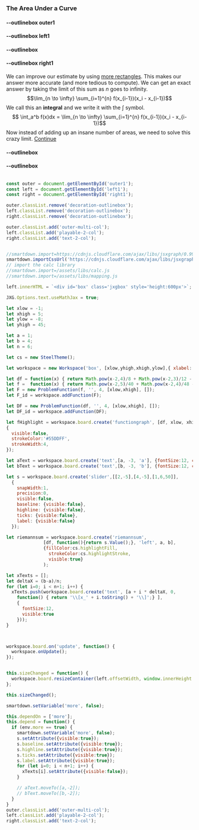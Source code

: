 ### The Area Under a Curve 

#### --outlinebox outer1

#### --outlinebox left1


#### --outlinebox


#### --outlinebox right1
We can improve our estimate by using [more rectangles](:=more=true). This makes our answer more accurate (and more tedious to compute). We can get an exact answer by taking the limit of this sum as $n$ goes to infinity.
$$\lim_{n \to \infty} \sum_{i=1}^{n} f(x_{i-1})(x_i - x_{i-1})$$
We call this an **integral** and we write it with the $\int$ symbol.
$$ \int_a^b f(x)dx = \lim_{n \to \infty} \sum_{i=1}^{n} f(x_{i-1})(x_i - x_{i-1})$$
Now instead of adding up an insane number of areas, we need to solve this crazy limit.
[Continue](/pages/ftcLeftVsRightSums)

#### --outlinebox
#### --outlinebox

 

```javascript /autoplay

const outer = document.getElementById('outer1');
const left = document.getElementById('left1');
const right = document.getElementById('right1');

outer.classList.remove('decoration-outlinebox');
left.classList.remove('decoration-outlinebox');
right.classList.remove('decoration-outlinebox');

outer.classList.add('outer-multi-col');
left.classList.add('playable-2-col');
right.classList.add('text-2-col');


//smartdown.import=https://cdnjs.cloudflare.com/ajax/libs/jsxgraph/0.99.7/jsxgraphcore.js
smartdown.importCssUrl('https://cdnjs.cloudflare.com/ajax/libs/jsxgraph/0.99.7/jsxgraph.css');
// import the calc library
//smartdown.import=/assets/libs/calc.js
//smartdown.import=/assets/libs/mapping.js

left.innerHTML = `<div id='box' class='jxgbox' style='height:600px'>`;

JXG.Options.text.useMathJax = true;

let xlow = -1;
let xhigh = 5;
let ylow = -8;
let yhigh = 45;

let a = 1;
let b = 4;
let n = 6;

let cs = new SteelTheme();

let workspace = new Workspace('box', [xlow,yhigh,xhigh,ylow],{ xlabel:'', ylabel:'', colorTheme:'steel' });

let df = function(x) { return Math.pow(x-2,4)/8 + Math.pow(x-2,3)/12 - 3 * (x-2) * (x-2) + 12;};
let f =  function(x) { return Math.pow(x-2,5)/40 + Math.pow(x-2,4)/48 - Math.pow(x-2,3) + 12* (x - 2) + 25;  };
let F = new ProblemFunction(f, '', 4, [xlow,xhigh], []);
let F_id = workspace.addFunction(F);

let DF = new ProblemFunction(df, '', 4, [xlow,xhigh], []);
let DF_id = workspace.addFunction(DF);

let fHighlight = workspace.board.create('functiongraph', [df, xlow, xhigh], 
{
  visible:false,
  strokeColor:'#55DDFF', 
  strokeWidth:4,
});

let aText = workspace.board.create('text',[a, -3, 'a'], {fontSize:12, color:cs.darkAnnote, fixed:true});
let bText = workspace.board.create('text',[b, -3, 'b'], {fontSize:12, color:cs.darkAnnote, fixed:true});

let s = workspace.board.create('slider',[[2,-5],[4,-5],[1,6,50]],
  {
    snapWidth:1, 
    precision:0,
    visible:false,
    baseline: {visible:false},
    highline: {visible:false},
    ticks: {visible:false},
    label: {visible:false}
  });

let riemannsum = workspace.board.create('riemannsum',
              [df, function(){return s.Value();}, 'left', a, b],
              {fillColor:cs.highlightFill, 
                strokeColor:cs.highlightStroke,
                visible:true}
              );

let xTexts = [];
let deltaX = (b-a)/n;
for (let i=0; i < n+1; i++) {
  xTexts.push(workspace.board.create('text', [a + i * deltaX, 0, 
    function() { return '\\[x_' + i.toString() + '\\]';} ], 
    {
      fontSize:12,
      visible:true
    }));
}



workspace.board.on('update', function() {
  workspace.onUpdate();
});


this.sizeChanged = function() {
  workspace.board.resizeContainer(left.offsetWidth, window.innerHeight * 0.7);
};

this.sizeChanged();

smartdown.setVariable('more', false);

this.dependOn = ['more'];
this.depend = function() {
  if (env.more == true) {
    smartdown.setVariable('more', false);
    s.setAttribute({visible:true});
    s.baseline.setAttribute({visible:true});
    s.highline.setAttribute({visible:true});
    s.ticks.setAttribute({visible:true});
    s.label.setAttribute({visible:true});
    for (let i=0; i < n+1; i++) {
      xTexts[i].setAttribute({visible:false});
    }

    // aText.moveTo([a,-2]);
    // bText.moveTo([b,-2]);
  }
}
outer.classList.add('outer-multi-col');
left.classList.add('playable-2-col');
right.classList.add('text-2-col');




```